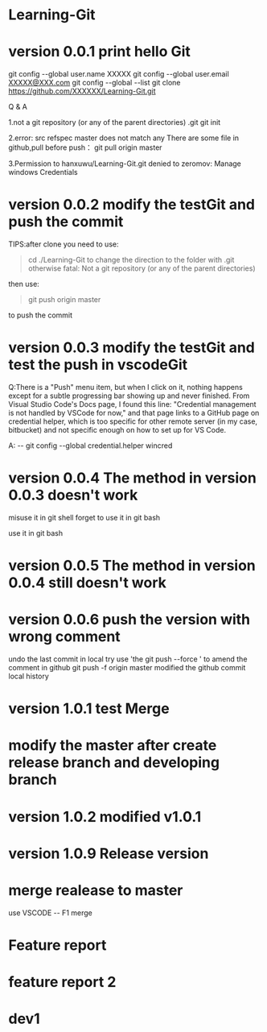 # Learning-Git


# version 0.0.1  print hello Git
git config --global user.name XXXXX
git config --global user.email XXXXX@XXX.com
git config --global --list
git clone https://github.com/XXXXXX/Learning-Git.git

Q & A

1.not a git repository (or any of the parent directories) .git
   git init

2.error: src refspec master does not match any
   There are some file in github,pull before push：
git pull origin master

3.Permission to hanxuwu/Learning-Git.git denied to zeromov:
  Manage windows Credentials


# version 0.0.2  modify the testGit and push the commit

TIPS:after clone you need to use:
> cd ./Learning-Git    to change the direction to the folder with .git   otherwise   fatal: Not a git repository (or any of the parent directories)

then use:
> git push origin master

to push the commit

# version 0.0.3  modify the testGit and test the push in vscodeGit

Q:There is a "Push" menu item, but when I click on it, nothing happens except for a subtle progressing bar showing up and never finished. From Visual Studio Code's Docs page, I found this line: "Credential management is not handled by VSCode for now," and that page links to a GitHub page on credential helper, which is too specific for other remote server (in my case, bitbucket) and not specific enough on how to set up for VS Code.

A:  -- git config --global credential.helper wincred


# version 0.0.4  The method in version 0.0.3 doesn't work
misuse it in git shell forget to use it in git bash

use it in git bash

# version 0.0.5  The method in version 0.0.4 still doesn't work

# version 0.0.6  push the  version with wrong comment

undo the last commit in local
try use  'the git push <remote> <branch> --force ' to amend the comment in github
git push -f  origin master     modified the github commit local history

# version 1.0.1   test Merge

# modify the master after create release branch and developing branch
# version 1.0.2   modified v1.0.1

# version 1.0.9  Release version

# merge realease to master

use VSCODE --  F1 merge


# Feature report

# feature report 2


# dev1
